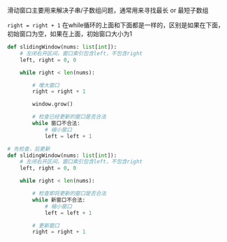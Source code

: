 滑动窗口主要用来解决子串/子数组问题，通常用来寻找最长 or 最短子数组

`right = right + 1` 在while循环的上面和下面都是一样的，区别是如果在下面，初始窗口为空，如果在上面，初始窗口大小为1

```python
def slidingWindow(nums: list[int]):
    # 左闭右开区间，窗口索引包含left，不包含right
	left, right = 0, 0

	while right < len(nums):

		# 增大窗口
		right = right + 1

		window.grow()

		# 检查已经更新的窗口是否合法
		while 窗口不合法:
			# 缩小窗口
			left = left + 1
```

```python
# 先检查，后更新
def slidingWindow(nums: list[int]):
    # 左闭右开区间，窗口索引包含left，不包含right
	left, right = 0, 0

	while right < len(nums):

		# 检查即将更新的窗口是否合法
		while 新窗口不合法:
			# 缩小窗口
			left = left + 1

		# 更新窗口
		right = right + 1
```